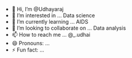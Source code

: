 - 👋 Hi, I’m @Udhayaraj
- 👀 I’m interested in ... Data science 
- 🌱 I’m currently learning ... AIDS
- 💞️ I’m looking to collaborate on ... Data analysis 
- 📫 How to reach me ... @_.udhai
- 😄 Pronouns: ...
- ⚡ Fun fact: ...

<!---
Udhayaraj/Udhayaraj is a ✨ special ✨ repository because its `README.md` (this file) appears on your GitHub profile.
You can click the Preview link to take a look at your changes.
--->
